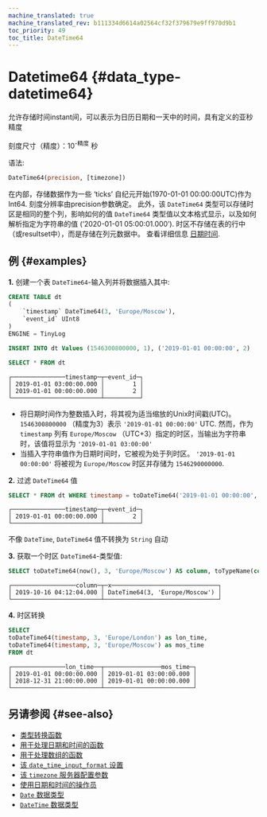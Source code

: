 ```yaml
---
machine_translated: true
machine_translated_rev: b111334d6614a02564cf32f379679e9ff970d9b1
toc_priority: 49
toc_title: DateTime64
---
```


# Datetime64 {#data_type-datetime64}

允许存储时间instant间，可以表示为日历日期和一天中的时间，具有定义的亚秒精度

刻度尺寸（精度）：10<sup>-精度</sup> 秒

语法:

``` sql
DateTime64(precision, [timezone])
```

在内部，存储数据作为一些 ‘ticks’ 自纪元开始(1970-01-01 00:00:00UTC)作为Int64. 刻度分辨率由precision参数确定。 此外，该 `DateTime64` 类型可以存储时区是相同的整个列，影响如何的值 `DateTime64` 类型值以文本格式显示，以及如何解析指定为字符串的值 (‘2020-01-01 05:00:01.000’). 时区不存储在表的行中（或resultset中），而是存储在列元数据中。 查看详细信息 [日期时间](datetime.md).

## 例 {#examples}

**1.** 创建一个表 `DateTime64`-输入列并将数据插入其中:

``` sql
CREATE TABLE dt
(
    `timestamp` DateTime64(3, 'Europe/Moscow'),
    `event_id` UInt8
)
ENGINE = TinyLog
```

``` sql
INSERT INTO dt Values (1546300800000, 1), ('2019-01-01 00:00:00', 2)
```

``` sql
SELECT * FROM dt
```

``` text
┌───────────────timestamp─┬─event_id─┐
│ 2019-01-01 03:00:00.000 │        1 │
│ 2019-01-01 00:00:00.000 │        2 │
└─────────────────────────┴──────────┘
```

-   将日期时间作为整数插入时，将其视为适当缩放的Unix时间戳(UTC)。 `1546300800000` （精度为3）表示 `'2019-01-01 00:00:00'` UTC. 然而，作为 `timestamp` 列有 `Europe/Moscow` （UTC+3）指定的时区，当输出为字符串时，该值将显示为 `'2019-01-01 03:00:00'`
-   当插入字符串值作为日期时间时，它被视为处于列时区。 `'2019-01-01 00:00:00'` 将被视为 `Europe/Moscow` 时区并存储为 `1546290000000`.

**2.** 过滤 `DateTime64` 值

``` sql
SELECT * FROM dt WHERE timestamp = toDateTime64('2019-01-01 00:00:00', 3, 'Europe/Moscow')
```

``` text
┌───────────────timestamp─┬─event_id─┐
│ 2019-01-01 00:00:00.000 │        2 │
└─────────────────────────┴──────────┘
```

不像 `DateTime`, `DateTime64` 值不转换为 `String` 自动

**3.** 获取一个时区 `DateTime64`-类型值:

``` sql
SELECT toDateTime64(now(), 3, 'Europe/Moscow') AS column, toTypeName(column) AS x
```

``` text
┌──────────────────column─┬─x──────────────────────────────┐
│ 2019-10-16 04:12:04.000 │ DateTime64(3, 'Europe/Moscow') │
└─────────────────────────┴────────────────────────────────┘
```

**4.** 时区转换

``` sql
SELECT
toDateTime64(timestamp, 3, 'Europe/London') as lon_time,
toDateTime64(timestamp, 3, 'Europe/Moscow') as mos_time
FROM dt
```

``` text
┌───────────────lon_time──┬────────────────mos_time─┐
│ 2019-01-01 00:00:00.000 │ 2019-01-01 03:00:00.000 │
│ 2018-12-31 21:00:00.000 │ 2019-01-01 00:00:00.000 │
└─────────────────────────┴─────────────────────────┘
```

## 另请参阅 {#see-also}

-   [类型转换函数](../../sql_reference/functions/type_conversion_functions.md)
-   [用于处理日期和时间的函数](../../sql_reference/functions/date_time_functions.md)
-   [用于处理数组的函数](../../sql_reference/functions/array_functions.md)
-   [该 `date_time_input_format` 设置](../../operations/settings/settings.md#settings-date_time_input_format)
-   [该 `timezone` 服务器配置参数](../../operations/server_configuration_parameters/settings.md#server_configuration_parameters-timezone)
-   [使用日期和时间的操作员](../../sql_reference/operators.md#operators-datetime)
-   [`Date` 数据类型](date.md)
-   [`DateTime` 数据类型](datetime.md)
